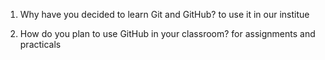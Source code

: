 1. Why have you decided to learn Git and GitHub?
 to use it in our institue 

2. How do you plan to use GitHub in your classroom?
for assignments and practicals
